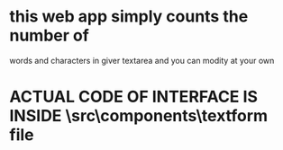 # this web app simply counts the number of
words and characters in giver textarea and 
you can modity at your own

# ACTUAL CODE OF INTERFACE IS INSIDE \src\components\textform  file
